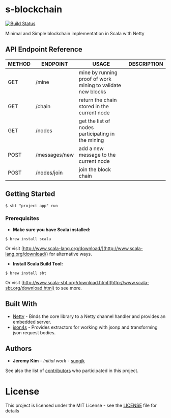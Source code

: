 # s-blockchain
[![Build Status](https://travis-ci.org/sungjk/s-blockchain.svg?branch=master)](https://travis-ci.org/sungjk/s-blockchain)

Minimal and Simple blockchain implementation in Scala with Netty

## API Endpoint Reference
| METHOD | ENDPOINT | USAGE | DESCRIPTION |
|--------|----------|-------|-------------|
| GET | /mine | mine by running proof of work mining to validate new blocks  |
| GET | /chain | return the chain stored in the current node |
| GET | /nodes | get the list of nodes participating in the mining |
| POST | /messages/new | add a new message to the current node |
| POST | /nodes/join |  join the block chain |


## Getting Started

```shell
$ sbt "project app" run
```

### Prerequisites

* **Make sure you have Scala installed:**

````shell
$ brew install scala
````

Or visit [http://www.scala-lang.org/download/](http://www.scala-lang.org/download/) for alternative ways.

* **Install Scala Build Tool:**

```shell
$ brew install sbt
```

Or visit [http://www.scala-sbt.org/download.html](http://www.scala-sbt.org/download.html) to see more.

## Built With

* [Netty](http://netty.io/) - Binds the core library to a Netty channel handler and provides an embedded server.
* [json4s](http://json4s.org/) - Provides extractors for working with jsonp and transforming json request bodies.

## Authors

* **Jeremy Kim** - *Initial work* - [sungjk](https://github.com/sungjk)

See also the list of [contributors](https://github.com/sungjk/s-blockchain/contributors) who participated in this project.

# License
This project is licensed under the MIT License - see the [LICENSE](LICENSE) file for details
